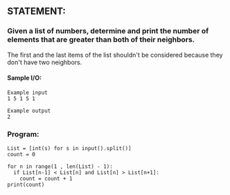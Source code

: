 ## STATEMENT:
### Given a list of numbers, determine and print the number of elements that are greater than both of their neighbors.

The first and the last items of the list shouldn't be considered because they don't have two neighbors.
#### Sample I/O:
```
Example input
1 5 1 5 1

Example output
2
```
### Program:
```
List = [int(s) for s in input().split()]
count = 0

for n in range(1 , len(List) - 1):
  if List[n-1] < List[n] and List[n] > List[n+1]:
    count = count + 1
print(count)
```
